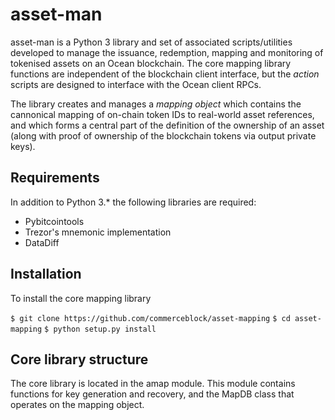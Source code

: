 # asset-man

asset-man is a Python 3 library and set of associated scripts/utilities developed to manage the issuance, redemption, mapping and monitoring of tokenised assets on an Ocean blockchain. The core mapping library functions are independent of the blockchain client interface, but the _action_ scripts are designed to interface with the Ocean client RPCs. 

The library creates and manages a _mapping object_ which contains the cannonical mapping of on-chain token IDs to real-world asset references, and which forms a central part of the definition of the ownership of an asset (along with proof of ownership of the blockchain tokens via output private keys). 

## Requirements

In addition to Python 3.* the following libraries are required:

- Pybitcointools 
- Trezor's mnemonic implementation
- DataDiff

## Installation

To install the core mapping library

`$ git clone https://github.com/commerceblock/asset-mapping`
`$ cd asset-mapping`
`$ python setup.py install`

## Core library structure

The core library is located in the amap module. This module contains functions for key generation and recovery, and the MapDB class that operates on the mapping object. 